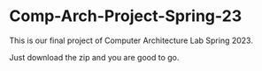 # Comp-Arch-Project-Spring-23
This is our final project of Computer Architecture Lab Spring 2023.

Just download the zip and you are good to go.
